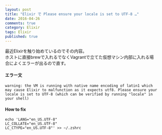 ```yaml
---
layout: post
title: "Elixir で Please ensure your locale is set to UTF-8 …"
date: 2016-04-26
comments: true
category: Elixir
tags: Elixir
published: true
---
```


最近Elixirを触り始めているのでその内容。  
ホストに直接brewで入れるでなくVagrantで立てた仮想マシン内部に入れる場合によくエラーが出るので直す。

#### エラー文

```
warning: the VM is running with native name encoding of latin1 which may cause Elixir to malfunction as it expects utf8. Please ensure your locale is set to UTF-8 (which can be verified by running "locale" in your shell)
```

#### How to fix

```
echo 'LANG="en_US.UTF-8"
LC_COLLATE="en_US.UTF-8"
LC_CTYPE="en_US.UTF-8"' >> ~/.zshrc
```

